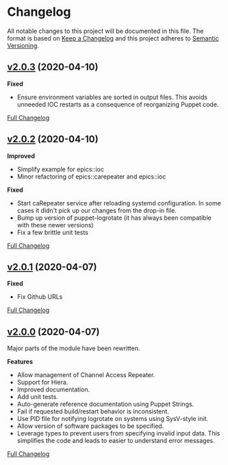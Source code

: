 # Changelog

All notable changes to this project will be documented in this file. The format is based on [Keep a Changelog](http://keepachangelog.com/en/1.0.0/) and this project adheres to [Semantic Versioning](http://semver.org).

## [v2.0.3](https://github.com/mark0n/mark0n-epics/tree/2.0.3) (2020-04-10)

**Fixed**

- Ensure environment variables are sorted in output files. This avoids unneeded IOC restarts as a consequence of reorganizing Puppet code.

[Full Changelog](https://github.com/mark0n/mark0n-epics/compare/2.0.2...2.0.3)

## [v2.0.2](https://github.com/mark0n/mark0n-epics/tree/2.0.2) (2020-04-10)

**Improved**

- Simplify example for epics::ioc
- Minor refactoring of epics::carepeater and epics::ioc

**Fixed**

- Start caRepeater service after reloading systemd configuration. In some cases it didn't pick up our changes from the drop-in file.
- Bump up version of puppet-logrotate (it has always been compatible with these newer versions)
- Fix a few brittle unit tests

[Full Changelog](https://github.com/mark0n/mark0n-epics/compare/2.0.1...2.0.2)

## [v2.0.1](https://github.com/mark0n/mark0n-epics/tree/2.0.1) (2020-04-07)

**Fixed**

- Fix Github URLs

[Full Changelog](https://github.com/mark0n/mark0n-epics/compare/2.0.0...2.0.1)

## [v2.0.0](https://github.com/mark0n/mark0n-epics/tree/2.0.0) (2020-04-07)

Major parts of the module have been rewritten.

**Features**

- Allow management of Channel Access Repeater.
- Support for Hiera.
- Improved documentation.
- Add unit tests.
- Auto-generate reference documentation using Puppet Strings.
- Fail if requested build/restart behavior is inconsistent.
- Use PID file for notifying logrotate on systems using SysV-style init.
- Allow version of software packages to be specified.
- Leverage types to prevent users from specifying invalid input data. This simplifies the code and leads to easier to understand error messages.

[Full Changelog](https://github.com/mark0n/mark0n-epics/compare/1.3.0...2.0.0)
